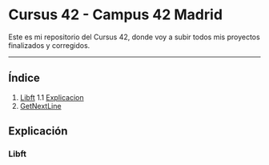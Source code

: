 # Cursus 42 - Campus 42 Madrid

Este es mi repositorio del Cursus 42, donde voy a subir todos mis proyectos finalizados y corregidos.

---
## Índice

1. [Libft](https://github.com/Fren2804/42Cursus/tree/main/libft)
1.1 [Explicacion](#libft)
3. [GetNextLine](https://github.com/Fren2804/42Cursus/tree/main/get_next_line)

## Explicación

### Libft
